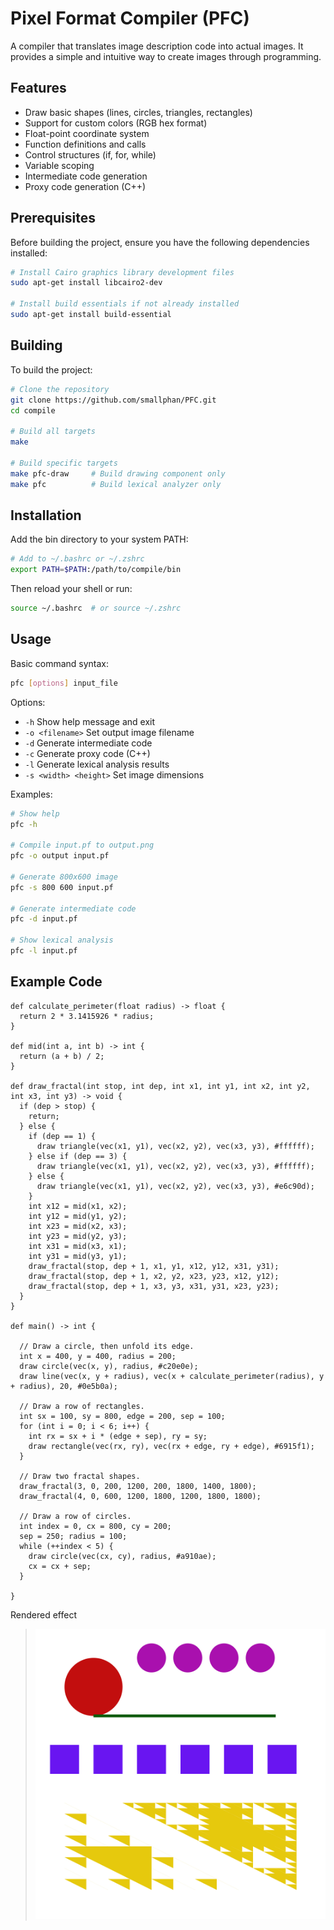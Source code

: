 # Pixel Format Compiler (PFC)

A compiler that translates image description code into actual images. It provides a simple and intuitive way to create images through programming.

## Features

- Draw basic shapes (lines, circles, triangles, rectangles)
- Support for custom colors (RGB hex format)
- Float-point coordinate system
- Function definitions and calls
- Control structures (if, for, while)
- Variable scoping
- Intermediate code generation
- Proxy code generation (C++)

## Prerequisites

Before building the project, ensure you have the following dependencies installed:

```bash
# Install Cairo graphics library development files
sudo apt-get install libcairo2-dev

# Install build essentials if not already installed
sudo apt-get install build-essential
```

## Building

To build the project:

```bash
# Clone the repository
git clone https://github.com/smallphan/PFC.git
cd compile

# Build all targets
make

# Build specific targets
make pfc-draw     # Build drawing component only
make pfc          # Build lexical analyzer only
```

## Installation

Add the bin directory to your system PATH:

```bash
# Add to ~/.bashrc or ~/.zshrc
export PATH=$PATH:/path/to/compile/bin
```

Then reload your shell or run:
```bash
source ~/.bashrc  # or source ~/.zshrc
```

## Usage

Basic command syntax:
```bash
pfc [options] input_file
```

Options:
- `-h` Show help message and exit
- `-o <filename>` Set output image filename
- `-d` Generate intermediate code
- `-c` Generate proxy code (C++)
- `-l` Generate lexical analysis results
- `-s <width> <height>` Set image dimensions

Examples:
```bash
# Show help
pfc -h

# Compile input.pf to output.png
pfc -o output input.pf

# Generate 800x600 image
pfc -s 800 600 input.pf

# Generate intermediate code
pfc -d input.pf

# Show lexical analysis
pfc -l input.pf
```

## Example Code

```
def calculate_perimeter(float radius) -> float {
  return 2 * 3.1415926 * radius;
}

def mid(int a, int b) -> int {
  return (a + b) / 2;
}

def draw_fractal(int stop, int dep, int x1, int y1, int x2, int y2, int x3, int y3) -> void {
  if (dep > stop) {
    return;
  } else {
    if (dep == 1) {
      draw triangle(vec(x1, y1), vec(x2, y2), vec(x3, y3), #ffffff);
    } else if (dep == 3) {
      draw triangle(vec(x1, y1), vec(x2, y2), vec(x3, y3), #ffffff);
    } else {
      draw triangle(vec(x1, y1), vec(x2, y2), vec(x3, y3), #e6c90d);
    }
    int x12 = mid(x1, x2);
    int y12 = mid(y1, y2);
    int x23 = mid(x2, x3);
    int y23 = mid(y2, y3);
    int x31 = mid(x3, x1);
    int y31 = mid(y3, y1);
    draw_fractal(stop, dep + 1, x1, y1, x12, y12, x31, y31);
    draw_fractal(stop, dep + 1, x2, y2, x23, y23, x12, y12);
    draw_fractal(stop, dep + 1, x3, y3, x31, y31, x23, y23);
  }
}

def main() -> int {
  
  // Draw a circle, then unfold its edge.
  int x = 400, y = 400, radius = 200;
  draw circle(vec(x, y), radius, #c20e0e);
  draw line(vec(x, y + radius), vec(x + calculate_perimeter(radius), y + radius), 20, #0e5b0a);

  // Draw a row of rectangles.
  int sx = 100, sy = 800, edge = 200, sep = 100;
  for (int i = 0; i < 6; i++) {
    int rx = sx + i * (edge + sep), ry = sy;
    draw rectangle(vec(rx, ry), vec(rx + edge, ry + edge), #6915f1);
  }

  // Draw two fractal shapes.
  draw_fractal(3, 0, 200, 1200, 200, 1800, 1400, 1800);
  draw_fractal(4, 0, 600, 1200, 1800, 1200, 1800, 1800);

  // Draw a row of circles.
  int index = 0, cx = 800, cy = 200; 
  sep = 250; radius = 100;
  while (++index < 5) {
    draw circle(vec(cx, cy), radius, #a910ae);
    cx = cx + sep;
  }
  
}
```

Rendered effect

> ![effect](https://github.com/smallphan/PFC/blob/master/pics/a.out.png)
